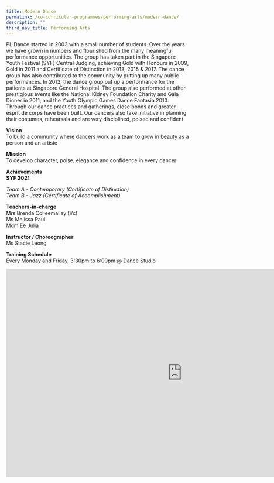 ```yaml
---
title: Modern Dance
permalink: /co-curricular-programmes/performing-arts/modern-dance/
description: ""
third_nav_title: Performing Arts
---
```

PL Dance started in 2003 with a small number of students. Over the years we have grown in numbers and flourished from the many meaningful performance opportunities. The group has taken part in the Singapore Youth Festival (SYF) Central Judging, achieving Gold with Honours in 2009, Gold in 2011 and Certificate of Distinction in 2013, 2015 &amp; 2017. The dance group has also contributed to the community by putting up many public performances. In 2012, the dance group put up a performance for the patients at Singapore General Hospital. The group also performed at other prestigious events like the National Kidney Foundation Charity and Gala Dinner in 2011, and the Youth Olympic Games Dance Fantasia 2010. Through our dance practices and gatherings, close bonds and greater esprit de corps have been built. Our dancers also take initiative in planning their costumes, rehearsals and are very disciplined, poised and confident.  

  
**Vision**  <br>
To build a community where dancers work as a team to grow in beauty as a person and an artiste  
  
**Mission**  <br>
To develop character, poise, elegance and confidence in every dancer  
  
**Achievements**  <br>
**SYF 2021**

_Team A - Contemporary (Certificate of Distinction)  <br>
Team B - Jazz (Certificate of Accomplishment)_  
  
**Teachers-in-charge**  <br>
Mrs Brenda Colleemallay (i/c)  <br>
Ms Melissa Paul <br>
Mdm Ee Julia

 
**Instructor / Choreographer**  <br>
Ms Stacie Leong  
  
**Training Schedule**  <br>
Every Monday and Friday, 3:30pm to 6:00pm @ Dance Studio

<iframe allowfullscreen="true" height="569" width="960" frameborder="0" src="https://docs.google.com/presentation/d/e/2PACX-1vTGluxt5oRfec1VbJDCY2eJ-QNQRhxNFS47Rne1MS4Q4U94E1JsXW9Tit41oqaWhDCsKI5fr0ypFLIt/embed?start=true&amp;loop=true&amp;delayms=3000"></iframe>